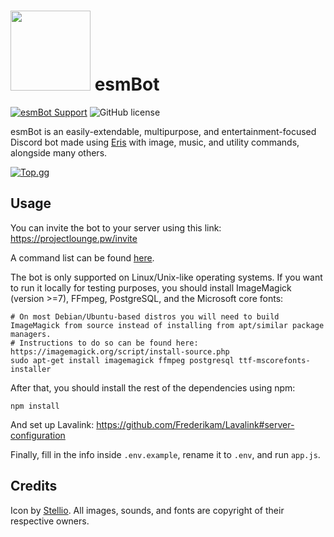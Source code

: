 # <img src="https://github.com/TheEssem/esmBot/raw/master/esmbot.png" width="128"> esmBot
[![esmBot Support](https://discordapp.com/api/guilds/592399417676529688/embed.png)](https://discord.gg/vfFM7YT) ![GitHub license](https://img.shields.io/github/license/TheEssem/esmBot.svg)


esmBot is an easily-extendable, multipurpose, and entertainment-focused Discord bot made using [Eris](https://abal.moe/Eris/) with image, music, and utility commands, alongside many others.

[![Top.gg](https://top.gg/api/widget/429305856241172480.svg)](https://top.gg/bot/429305856241172480)

## Usage
You can invite the bot to your server using this link: https://projectlounge.pw/invite

A command list can be found [here](https://projectlounge.pw/esmBot/help.html).

The bot is only supported on Linux/Unix-like operating systems. If you want to run it locally for testing purposes, you should install ImageMagick (version >=7), FFmpeg, PostgreSQL, and the Microsoft core fonts:

```shell
# On most Debian/Ubuntu-based distros you will need to build ImageMagick from source instead of installing from apt/similar package managers.
# Instructions to do so can be found here: https://imagemagick.org/script/install-source.php
sudo apt-get install imagemagick ffmpeg postgresql ttf-mscorefonts-installer
```

After that, you should install the rest of the dependencies using npm:

```shell
npm install
```

And set up Lavalink: https://github.com/Frederikam/Lavalink#server-configuration

Finally, fill in the info inside `.env.example`, rename it to `.env`, and run `app.js`.

## Credits
Icon by [Stellio](https://twitter.com/SteelStellio).
All images, sounds, and fonts are copyright of their respective owners.
